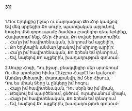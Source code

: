 **311**

\
1.Դու երկնքից իջար ու մարդացար Քո Հոր կամքով\
Եվ մեզ սրբեցիր Քո սուրբ, պատվական արյունով,\
Խաչիդ մեծ զորությամբ ճամփա բացեցիր դեպ երկինք,\
Հավատում ենք, Տե՛ր Հիսուս, Քո տված խոստումին։\
 ... Հա՛յր իմ հավիտենական, խնդրում եմ այցելի՛ր,\
 ... Քո երկնային անմար կրակով իմ սիրտը այրի՛ր:\
 ... Հա՛յր իմ հավիտենական, Քո երեսն եմ փնտրում,\
 ... Եվ, նայելով Քո աչքերին, խաղաղություն գտնում։\
\
2.Սուրբ Հոգի, Դու իջար, բնակվեցիր մեր սրտերում\
Ու մեր սրտերից հիմա □Աբբա Հայր□ ես կանչում:\
Անունդ մեծարվի, փառաբանվի, իմ Տեր Հիսուս,\
Դու ես միակ Տերը և ընկերը իմ հոգու։\
 ... Հայր իմ հավիտենական, Դու սերն ես իմ միակ,\
 ... Քեզնով եմ պարծենում, ցնծում, ուրախանում միայն,\
 ... Հայր իմ հավիտենական, Քո երեսն եմ փնտրում\
 ... Եվ, նայելով Քո աչքերին, խաղաղություն գտնում։
